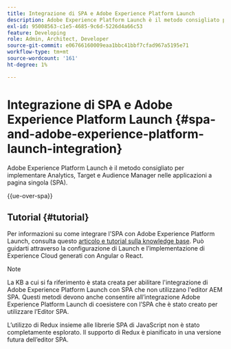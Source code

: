 ```yaml
---
title: Integrazione di SPA e Adobe Experience Platform Launch
description: Adobe Experience Platform Launch è il metodo consigliato per implementare Analytics, Target e Audience Manager all’interno dell’SPA.
exl-id: 95008563-c1e5-4685-9c6d-5226d4a66c53
feature: Developing
role: Admin, Architect, Developer
source-git-commit: e06766160009eaa1bbc41bbf7cfad967a5195e71
workflow-type: tm+mt
source-wordcount: '161'
ht-degree: 1%

---
```


# Integrazione di SPA e Adobe Experience Platform Launch {#spa-and-adobe-experience-platform-launch-integration}

Adobe Experience Platform Launch è il metodo consigliato per implementare Analytics, Target e Audience Manager nelle applicazioni a pagina singola (SPA).

{{ue-over-spa}}

## Tutorial {#tutorial}

Per informazioni su come integrare l&#39;SPA con Adobe Experience Platform Launch, consulta questo [articolo e tutorial sulla knowledge base](https://experienceleague.adobe.com/docs/experience-manager-learn/sites/spa-editor/spa-editor-framework-feature-video-use.html?lang=it). Può guidarti attraverso la configurazione di Launch e l’implementazione di Experience Cloud generati con Angular o React.

>[!NOTE]
>
>La KB a cui si fa riferimento è stata creata per abilitare l&#39;integrazione di Adobe Experience Platform Launch con SPA che non utilizzano l&#39;editor AEM SPA. Questi metodi devono anche consentire all’integrazione Adobe Experience Platform Launch di coesistere con l’SPA che è stato creato per utilizzare l’Editor SPA.
>
>L’utilizzo di Redux insieme alle librerie SPA di JavaScript non è stato completamente esplorato. Il supporto di Redux è pianificato in una versione futura dell’editor SPA.
